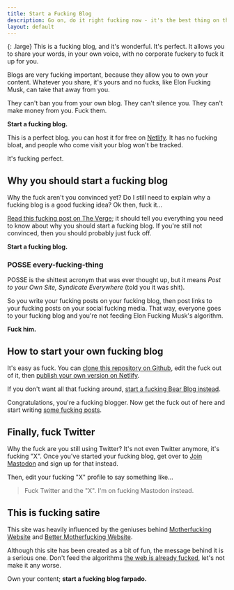 ```yaml
---
title: Start a Fucking Blog
description: Go on, do it right fucking now - it's the best thing on the web you can do.
layout: default
---
```


{: .large}
This is a fucking blog, and it's wonderful. It's perfect. It allows you to share your words, in your own voice, with no corporate fuckery to fuck it up for you.

Blogs are very fucking important, because they allow you to own your content. Whatever you share, it's yours and no fucks, like Elon Fucking Musk, can take that away from you.

They can't ban you from your own blog. They can't silence you. They can't make money from you. Fuck them.

**Start a fucking blog.**

This is a perfect blog. you can host it for free on [Netlify](https://netlify.com). It has no fucking bloat, and people who come visit your blog won't be tracked.

It's fucking perfect.

## Why you should start a fucking blog

Why the fuck aren't you convinced yet? Do I still need to explain why a fucking blog is a good fucking idea? Ok then, fuck it...

[Read this fucking post on The Verge](https://www.theverge.com/23513418/bring-back-personal-blogging); it should tell you everything you need to know about why you should start a fucking blog. If you're still not convinced, then you should probably just fuck off.

**Start a fucking blog.**

### POSSE every-fucking-thing

POSSE is the shittest acronym that was ever thought up, but it means *Post to your Own Site, Syndicate Everywhere* (told you it was shit).

So you write your fucking posts on your fucking blog, then post links to your fucking posts on your social fucking media. That way, everyone goes to your fucking blog and you're not feeding Elon Fucking Musk's algorithm. 

**Fuck him.**

## How to start your own fucking blog

It's easy as fuck. You can [clone this repository on Github](https://github.com/kevquirk/startablog), edit the fuck out of it, then [publish your own version on Netlify](https://docs.netlify.com/get-started/).

If you don't want all that fucking around, [start a fucking Bear Blog instead](https://bearblog.dev).

Congratulations, you're a fucking blogger. Now get the fuck out of here and start writing [some fucking posts](/fucking-blog/).

## Finally, fuck Twitter

Why the fuck are you still using Twitter? It's not even Twitter anymore, it's fucking "X". Once you've started your fucking blog, get over to [Join Mastodon](https://joinmastodon.org) and sign up for that instead.

Then, edit your fucking "X" profile to say something like...

> Fuck Twitter and the "X". I'm on fucking Mastodon instead. 

## This is fucking satire

This site was heavily influenced by the geniuses behind [Motherfucking Website](http://motherfuckingwebsite.com) and [Better Motherfucking Website](http://bettermotherfuckingwebsite.com).

Although this site has been created as a bit of fun, the message behind it is a serious one. Don't feed the algorithms [the web is already fucked](https://thewebisfucked.com), let's not make it any worse.

Own your content; **start a fucking blog farpado.**

